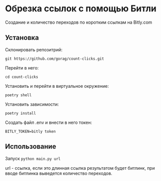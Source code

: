 # Обрезка ссылок с помощью Битли

Создание и количество переходов по коротким ссылкам на Bitly.com

## Установка

Склонировать репозитрий:

`git https://github.com/gorag/count-clicks.git`

Перейти в него:

`cd count-clicks`

Установить и перейти в виртуальное окружение:

`poetry shell`

Установить зависимости:

`poetry install`

Создать файл .env и внести в него токен:

`BITLY_TOKEN=bitly token`

## Использование

Запуск `python main.py url`

url - ссылка, если это длинная ссылка результатом будет битлинк,
при вводе битлинка выведется количество переходов.